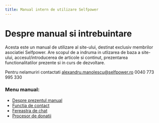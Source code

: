 ```yaml
---
title: Manual intern de utilizare Selfpower
---
```


# Despre manual si intrebuintare

Acesta este un manual de utilizare al site-ului, destinat exclusiv membrilor asociatiei Selfpower.
Are scopul de a indruma in utlizarea de baza a site-ului, accesul/introducerea de articole si continut, prezentarea functionalitatilor prezente si in curs de dezvoltare.

 Pentru nelamuriri contactati
 alexandru.manolescu@selfpower.ro
 0040 773 995 330




### Menu manual: 
* [Despre prezentul manual](https://alexinntekt.github.io/selfpowerWiki/despre)    
* [Functia de contact](https://alexinntekt.github.io/selfpowerWiki/functiaDeContact)   
* [Fereastra de chat](https://alexinntekt.github.io/selfpowerWiki/chatInteractiv)    
* [Procesor de donatii](https://alexinntekt.github.io/selfpowerWiki/procesorDonatii) 